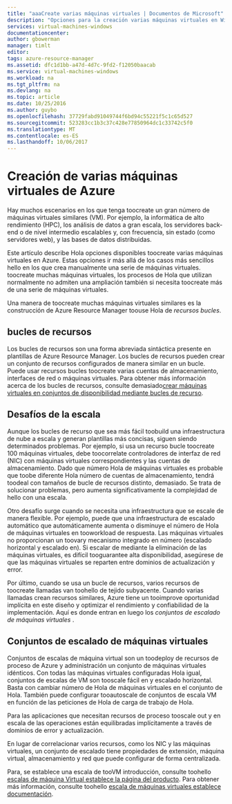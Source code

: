 ```yaml
---
title: "aaaCreate varias máquinas virtuales | Documentos de Microsoft"
description: "Opciones para la creación varias máquinas virtuales en Windows"
services: virtual-machines-windows
documentationcenter: 
author: gbowerman
manager: timlt
editor: 
tags: azure-resource-manager
ms.assetid: dfc1d1bb-a47d-4d7c-9fd2-f12050baacab
ms.service: virtual-machines-windows
ms.workload: na
ms.tgt_pltfrm: na
ms.devlang: na
ms.topic: article
ms.date: 10/25/2016
ms.author: guybo
ms.openlocfilehash: 37729fabd91049744f6bd94c55221f5c1c65d527
ms.sourcegitcommit: 523283cc1b3c37c428e77850964dc1c33742c5f0
ms.translationtype: MT
ms.contentlocale: es-ES
ms.lasthandoff: 10/06/2017
---
```

# <a name="create-multiple-azure-virtual-machines"></a>Creación de varias máquinas virtuales de Azure
Hay muchos escenarios en los que tenga toocreate un gran número de máquinas virtuales similares (VM). Por ejemplo, la informática de alto rendimiento (HPC), los análisis de datos a gran escala, los servidores back-end o de nivel intermedio escalables y, con frecuencia, sin estado (como servidores web), y las bases de datos distribuidas.

Este artículo describe Hola opciones disponibles toocreate varias máquinas virtuales en Azure. Estas opciones ir más allá de los casos más sencillos hello en los que crea manualmente una serie de máquinas virtuales. toocreate muchas máquinas virtuales, los procesos de Hola que utilizan normalmente no admiten una ampliación también si necesita toocreate más de una serie de máquinas virtuales.

Una manera de toocreate muchas máquinas virtuales similares es la construcción de Azure Resource Manager toouse Hola de *recursos bucles*.

## <a name="resource-loops"></a>bucles de recursos
Los bucles de recursos son una forma abreviada sintáctica presente en plantillas de Azure Resource Manager. Los bucles de recursos pueden crear un conjunto de recursos configurados de manera similar en un bucle. Puede usar recursos bucles toocreate varias cuentas de almacenamiento, interfaces de red o máquinas virtuales. Para obtener más información acerca de los bucles de recursos, consulte demasiado[crear máquinas virtuales en conjuntos de disponibilidad mediante bucles de recurso](https://azure.microsoft.com/documentation/templates/201-vm-copy-index-loops/).

## <a name="challenges-of-scale"></a>Desafíos de la escala
Aunque los bucles de recurso que sea más fácil toobuild una infraestructura de nube a escala y generan plantillas más concisas, siguen siendo determinados problemas. Por ejemplo, si usa un recurso bucle toocreate 100 máquinas virtuales, debe toocorrelate controladores de interfaz de red (NIC) con máquinas virtuales correspondientes y las cuentas de almacenamiento. Dado que número Hola de máquinas virtuales es probable que toobe diferente Hola número de cuentas de almacenamiento, tendrá toodeal con tamaños de bucle de recursos distinto, demasiado. Se trata de solucionar problemas, pero aumenta significativamente la complejidad de hello con una escala.

Otro desafío surge cuando se necesita una infraestructura que se escale de manera flexible. Por ejemplo, puede que una infraestructura de escalado automático que automáticamente aumenta o disminuye el número de Hola de máquinas virtuales en tooworkload de respuesta. Las máquinas virtuales no proporcionan un toovary mecanismo integrado en número (escalado horizontal y escalado en). Si escalar de mediante la eliminación de las máquinas virtuales, es difícil tooguarantee alta disponibilidad, asegúrese de que las máquinas virtuales se reparten entre dominios de actualización y error.

Por último, cuando se usa un bucle de recursos, varios recursos de toocreate llamadas van toohello de tejido subyacente. Cuando varias llamadas crean recursos similares, Azure tiene un tooimprove oportunidad implícita en este diseño y optimizar el rendimiento y confiabilidad de la implementación. Aquí es donde entran en luego los *conjuntos de escalado de máquinas virtuales* .

## <a name="virtual-machine-scale-sets"></a>Conjuntos de escalado de máquinas virtuales
Conjuntos de escalas de máquina virtual son un toodeploy de recursos de proceso de Azure y administración un conjunto de máquinas virtuales idénticos. Con todas las máquinas virtuales configuradas Hola igual, conjuntos de escalas de VM son tooscale fácil en y escalado horizontal. Basta con cambiar número de Hola de máquinas virtuales en el conjunto de Hola. También puede configurar tooautoscale de conjuntos de escala VM en función de las peticiones de Hola de carga de trabajo de Hola.

Para las aplicaciones que necesitan recursos de proceso tooscale out y en escala de las operaciones están equilibradas implícitamente a través de dominios de error y actualización.

En lugar de correlacionar varios recursos, como los NIC y las máquinas virtuales, un conjunto de escalado tiene propiedades de extensión, máquina virtual, almacenamiento y red que puede configurar de forma centralizada.

Para, se establece una escala de tooVM introducción, consulte toohello [escalas de máquina Virtual establece la página del producto](https://azure.microsoft.com/services/virtual-machine-scale-sets/). Para obtener más información, consulte toohello [escala de máquinas virtuales establece documentación](https://azure.microsoft.com/documentation/services/virtual-machine-scale-sets/).


